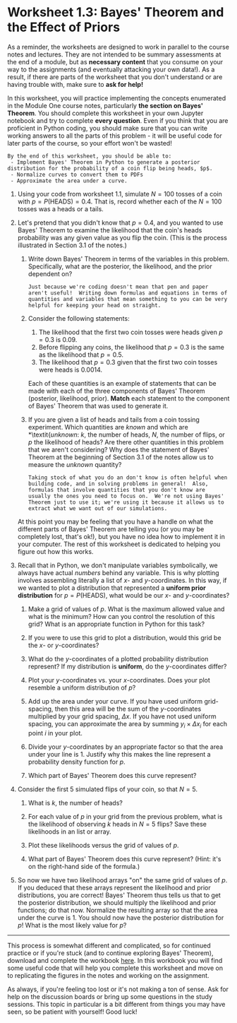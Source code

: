 # Worksheet 1.3: Bayes' Theorem and the Effect of Priors

As a reminder, the worksheets are designed to work in parallel to the course notes and lectures.  They are not intended to be summary assessments at the end of a module, but as **necessary content** that you consume on your way to the assignments (and eventually attacking your own data!).  As a result, if there are parts of the worksheet that you don't understand or are having trouble with, make sure to **ask for help!**

In this worksheet, you will practice implementing the concepts enumerated in the Module One course notes, particularly **the section on Bayes' Theorem**.  You should complete this worksheet in your own Jupyter notebook and try to complete **every question**.  Even if you think that you are proficient in Python coding, you should make sure that you can write working answers to all the parts of this problem - it will be useful code for later parts of the course, so your effort won't be wasted!

```{admonition} Worksheet Goals
By the end of this worksheet, you should be able to:
 - Implement Bayes' Theorem in Python to generate a posterior distribution for the probability of a coin flip being heads, $p$.
 - Normalize curves to convert them to PDFs
 - Approximate the area under a curve.
```

1. Using your code from worksheet 1.1, simulate $N=100$ tosses of a coin with $p=P(\text{HEADS})=0.4$.  That is, record whether each of the $N=100$ tosses was a heads or a tails.
    
2. Let's pretend that you didn't know that $p=0.4$, and you wanted to use Bayes' Theorem to examine the likelihood that the coin's heads probability was any given value as you flip the coin.  (This is the process illustrated in Section 3.1 of the notes.)
    1. Write down Bayes' Theorem in terms of the variables in this problem.  Specifically, what are the posterior, the likelihood, and the prior dependent on?
        
        ```{note}
        Just because we're coding doesn't mean that pen and paper aren't useful!  Writing down formulas and equations in terms of quantities and variables that mean something to you can be very helpful for keeping your head on straight.
        ```
        
    2. Consider the following statements:
        1.  The likelihood that the first two coin tosses were heads given $p=0.3$ is 0.09.
        2. Before flipping any coins, the likelihood that $p=0.3$ is the same as the likelihood that $p=0.5$.
        3.  The likelihood that $p=0.3$ given that the first two coin tosses were heads is 0.0014.
        
        Each of these quantities is an example of statements that can be made with each of the three components of Bayes' Theorem (posterior, likelihood, prior).  **Match** each statement to the component of Bayes' Theorem that was used to generate it.

    3. If you are given a list of heads and tails from a coin tossing experiment.  Which quantities are *known* and which are *\textit{*unknown*: $k$, the number of heads, $N$, the number of flips, or $p$ the likelihood of heads?  Are there other quantities in this problem that we aren't considering?  Why does the statement of Bayes' Theorem at the beginning of Section 3.1 of the notes allow us to measure the *unknown* quantity?
        
        ```{note}
        Taking stock of what you do an don't know is often helpful when building code, and in solving problems in general!  Also, formulas that involve quantities that you don't know are usually the ones you need to focus on.  We're not using Bayes' Theorem just to use it; we're using it because it allows us to extract what we want out of our simulations.
        ```
    
    At this point you may be feeling that you have a handle on what the different parts of Bayes' Theorem are telling you (or you may be completely lost, that's ok!), but you have no idea how to implement it in your computer.  The rest of this worksheet is dedicated to helping you figure out how this works.
    
4. Recall that in Python, we don't manipulate variables symbolically, we always have actual *numbers* behind any variable.  This is why plotting involves assembling literally a list of $x$- and $y$-coordinates.  In this way, if we wanted to plot a distribution that represented a **uniform prior distribution** for $p=P(\text{HEADS})$, what would be our $x$- and $y$-coordinates?
    1. Make a grid of values of $p$.  What is the maximum allowed value and what is the minimum?  How can you control the resolution of this grid?  What is an appropriate function in Python for this task?
        
    2. If you were to use this grid to plot a distribution, would this grid be the $x$- or $y$-coordinates?
        
    3. What do the $y$-coordinates of a plotted probability distribution represent?  If my distribution is **uniform**, do the $y$-coordinates differ?
        
    4. Plot your $y$-coordinates vs. your $x$-coordinates.  Does your plot resemble a uniform distribution of $p$?
        
    5. Add up the area under your curve.  If you have used uniform grid-spacing, then this area will be the sum of the $y$-coordinates multiplied by your grid spacing, $\Delta x$.  If you have not used uniform spacing, you can approximate the area by summing $y_i\times \Delta x_i$ for each point $i$ in your plot.
        
    6. Divide your $y$-coordinates by an appropriate factor so that the area under your line is 1.  Justify why this makes the line represent a probability density function for $p$.
        
    7. Which part of Bayes' Theorem does this curve represent?
    
5. Consider the first 5 simulated flips of your coin, so that $N=5$.

    1. What is $k$, the number of heads?

    2. For each value of $p$ in your grid from the previous problem, what is the likelihood of observing $k$ heads in $N=5$ flips?  Save these likelihoods in an list or array.

    3. Plot these likelihoods versus the grid of values of $p$.

    4. What part of Bayes' Theorem does this curve represent?  (Hint: it's on the right-hand side of the formula.)
    
6. So now we have two likelihood arrays "on" the same grid of values of $p$.  If you deduced that these arrays represent the likelihood and prior distributions, you are correct!  Bayes' Theorem thus tells us that to get the posterior distribution, we should multiply the likelihood and prior functions; do that now.  Normalize the resulting array so that the area under the curve is 1.  You should now have the posterior distribution for $p$!  What is the most likely value for $p$?

---

This process is somewhat different and complicated, so for continued practice or if you're stuck (and to continue exploring Bayes' Theorem), download and complete the workbook [here](Worksheet_1_3_EffectOfPriors_Guide).  In this workbook you will find some useful code that will help you complete this worksheet and move on to replicating the figures in the notes and working on the assignment.

As always, if you're feeling too lost or it's not making a ton of sense.  Ask for help on the discussion boards or bring up some questions in the study sessions.  This topic in particular is a bit different from things you may have seen, so be patient with yourself!  Good luck!